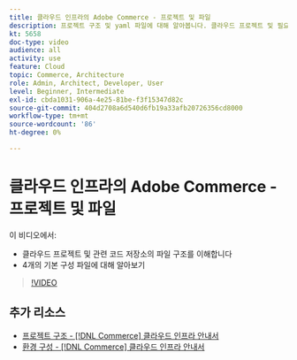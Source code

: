 ```yaml
---
title: 클라우드 인프라의 Adobe Commerce - 프로젝트 및 파일
description: 프로젝트 구조 및 yaml 파일에 대해 알아봅니다. 클라우드 프로젝트 및 필요한 모든 저장소의 파일 구조를 이해합니다.
kt: 5658
doc-type: video
audience: all
activity: use
feature: Cloud
topic: Commerce, Architecture
role: Admin, Architect, Developer, User
level: Beginner, Intermediate
exl-id: cbda1031-906a-4e25-81be-f3f15347d82c
source-git-commit: 404d2708a6d540d6fb19a33afb20726356cd8000
workflow-type: tm+mt
source-wordcount: '86'
ht-degree: 0%

---
```


# 클라우드 인프라의 Adobe Commerce - 프로젝트 및 파일

이 비디오에서:

- 클라우드 프로젝트 및 관련 코드 저장소의 파일 구조를 이해합니다
- 4개의 기본 구성 파일에 대해 알아보기

>[!VIDEO](https://video.tv.adobe.com/v/35694?quality=12&learn=on)

## 추가 리소스

- [프로젝트 구조 - [!DNL Commerce] 클라우드 인프라 안내서](https://experienceleague.adobe.com/docs/commerce-cloud-service/user-guide/project/file-structure.html)
- [환경 구성 - [!DNL Commerce] 클라우드 인프라 안내서](https://experienceleague.adobe.com/docs/commerce-cloud-service/user-guide/configure/overview.html)
